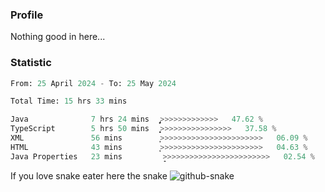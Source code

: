 ### Profile 

Nothing good in here...

### Statistic
<!--START_SECTION:waka-->

```python
From: 25 April 2024 - To: 25 May 2024

Total Time: 15 hrs 33 mins

Java              7 hrs 24 mins   ̡͎͎͎͎͎͎͎͎͎͎͎>>>>>>>>>>>>>   47.62 %
TypeScript        5 hrs 50 mins   ͎͎͎͎͎͎͎͎͎>>>>>>>>>>>>>>>>   37.58 %
XML               56 mins         ͎̦>>>>>>>>>>>>>>>>>>>>>>>   06.09 %
HTML              43 mins         ͎͕>>>>>>>>>>>>>>>>>>>>>>>   04.63 %
Java Properties   23 mins         ̝>>>>>>>>>>>>>>>>>>>>>>>>   02.54 %
```

<!--END_SECTION:waka-->

If you love snake eater here the snake 
<picture>
  <source media="(prefers-color-scheme: dark)" srcset="https://github.com/pradana4648/pradana4648/blob/c0566a83ca6ea5f2e46bab00e717c4c82b4b5c4c/github-contribution-grid-snake-dark.svg" />
  <source media="(prefers-color-scheme: light)" srcset="https://github.com/pradana4648/pradana4648/blob/c0566a83ca6ea5f2e46bab00e717c4c82b4b5c4c/github-contribution-grid-snake.svg" />
  <img alt="github-snake" src="https://github.com/pradana4648/pradana4648/blob/c0566a83ca6ea5f2e46bab00e717c4c82b4b5c4c/github-contribution-grid-snake.svg" />
</picture>
